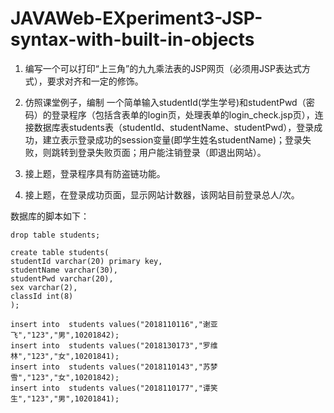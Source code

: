 # JAVAWeb-EXperiment3-JSP-syntax-with-built-in-objects
1. 编写一个可以打印“上三角”的九九乘法表的JSP网页（必须用JSP表达式方式），要求对齐和一定的修饰。

2. 仿照课堂例子，编制 一个简单输入studentId(学生学号)和studentPwd（密码）的登录程序（包括含表单的login页，处理表单的login_check.jsp页），连接数据库表students表（studentId、studentName、studentPwd），登录成功，建立表示登录成功的session变量(即学生姓名studentName)；登录失败，则跳转到登录失败页面；用户能注销登录（即退出网站）。

3. 接上题，登录程序具有防盗链功能。

4. 接上题，在登录成功页面，显示网站计数器，该网站目前登录总人/次。

数据库的脚本如下：
```
drop table students;

create table students(
studentId varchar(20) primary key,
studentName varchar(30),
studentPwd varchar(20),
sex varchar(2),
classId int(8)
);

insert into  students values("2018110116","谢亚飞","123","男",10201842);
insert into  students values("2018130173","罗维林","123","女",10201841);
insert into  students values("2018110143","苏梦雪","123","女",10201842);
insert into  students values("2018110177","谭笑生","123","男",10201841);
```
